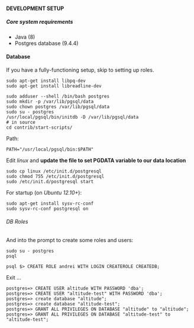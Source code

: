#### DEVELOPMENT SETUP

##### Core system requirements

* Java (8)
* Postgres database (9.4.4)

#### Database

If you have a fully-functioning setup, skip to setting up roles.
    
    sudo apt-get install libpq-dev
    sudo apt-get install libreadline-dev

    sudo adduser --shell /bin/bash postgres
    sudo mkdir -p /var/lib/pgsql/data
    sudo chown postgres /var/lib/pgsql/data
    sudo su - postgres
    /usr/local/pgsql/bin/initdb -D /var/lib/pgsql/data
    # in source
    cd contrib/start-scripts/
    
Path:

    PATH="/usr/local/pgsql/bin:$PATH"

Edit _linux_ and **update the file to set PGDATA variable to our data location**
    
    sudo cp linux /etc/init.d/postgresql
    sudo chmod 755 /etc/init.d/postgresql
    sudo /etc/init.d/postgresql start
    
For startup (on _Ubuntu 12.10+_):

    sudo apt-get install sysv-rc-conf
    sudo sysv-rc-conf postgresql on

###### DB Roles

And into the prompt to create some roles and users:
    
    sudo su - postgres
    psql
    
    psql $> CREATE ROLE andrei WITH LOGIN CREATEROLE CREATEDB;
    
Exit ...

    postgres=> CREATE USER altitude WITH PASSWORD 'dba';
    postgres=> CREATE USER "altitude-test" WITH PASSWORD 'dba';
    postgres=> create database "altitude";
    postgres=> create database "altitude-test";
    postgres=> GRANT ALL PRIVILEGES ON DATABASE "altitude" to "altitude";
    postgres=> GRANT ALL PRIVILEGES ON DATABASE "altitude-test" to "altitude-test";
